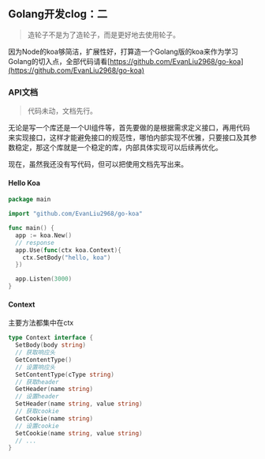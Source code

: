 ## Golang开发clog：二

> 造轮子不是为了造轮子，而是更好地去使用轮子。

因为Node的koa够简洁，扩展性好，打算造一个Golang版的koa来作为学习Golang的切入点，全部代码请看[https://github.com/EvanLiu2968/go-koa](https://github.com/EvanLiu2968/go-koa)

### API文档

> 代码未动，文档先行。

无论是写一个库还是一个UI组件等，首先要做的是根据需求定义接口，再用代码来实现接口，这样才能避免接口的规范性，哪怕内部实现不优雅，只要接口及其参数稳定，那这个库就是一个稳定的库，内部具体实现可以后续再优化。

现在，虽然我还没有写代码，但可以把使用文档先写出来。

#### Hello Koa
```go
package main

import "github.com/EvanLiu2968/go-koa"

func main() {
  app := koa.New()
  // response
  app.Use(func(ctx koa.Context){
    ctx.SetBody("hello, koa")
  })

  app.Listen(3000)
}
```
#### Context
主要方法都集中在ctx
```go
type Context interface {
  SetBody(body string)
  // 获取响应头
  GetContentType()
  // 设置响应头
  SetContentType(cType string)
  // 获取header
  GetHeader(name string)
  // 设置header
  SetHeader(name string, value string)
  // 获取cookie
  GetCookie(name string)
  // 设置cookie
  SetCookie(name string, value string)
  // ...
}
```
